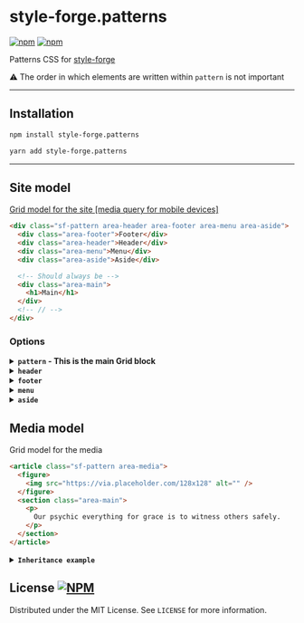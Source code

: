 # style-forge.patterns

[![npm](https://img.shields.io/npm/v/style-forge.patterns)][npm-link]
[![npm](https://img.shields.io/npm/dm/style-forge.patterns)][npm-link]

Patterns CSS for [style-forge](https://www.npmjs.com/package/style-forge)

⚠️ The order in which elements are written within `pattern` is not important

<hr />

## Installation
```bash
npm install style-forge.patterns
```
```bash
yarn add style-forge.patterns
```

<hr />


## Site model

<u>Grid model for the site [media query for mobile devices]</u>

```html
<div class="sf-pattern area-header area-footer area-menu area-aside">
  <div class="area-footer">Footer</div>
  <div class="area-header">Header</div>
  <div class="area-menu">Menu</div>
  <div class="area-aside">Aside</div>

  <!-- Should always be -->
  <div class="area-main">
    <h1>Main</h1>
  </div>
  <!-- // -->
</div>
```

### Options

<details>
  <summary><strong><code>pattern</code> - This is the main Grid block</strong></summary>

  ```html
  <div class="sf-pattern">
    <div class="area-main">
      <h1>Main</h1>
    </div>
  </div>
  ```
</details>

<details>
  <summary><strong><code>header</code></strong></summary>

  ```html
  <div class="sf-pattern area-header">
    <div class="area-main">
      <h1>Main</h1>
    </div>
    <div class="area-header">Header</div>
  </div>
  ```
</details>

<details>
  <summary><strong><code>footer</code></strong></summary>

  ```html
  <div class="sf-pattern area-footer">
    <div class="area-main">
      <h1>Main</h1>
    </div>
    <div class="area-footer">Footer</div>
  </div>
  ```
</details>

<details>
  <summary><strong><code>menu</code></strong></summary>

  ```html
  <div class="sf-pattern area-menu">
    <div class="area-main">
      <h1>Main</h1>
    </div>
    <div class="area-menu">Menu</div>
  </div>
  ```
</details>

<details>
  <summary><strong><code>aside</code></strong></summary>

  ```html
  <div class="sf-pattern area-aside">
    <div class="area-main">
      <h1>Main</h1>
    </div>
    <div class="area-aside">Aside</div>
  </div>
  ```
</details>

## Media model

Grid model for the media

```html
<article class="sf-pattern area-media">
  <figure>
    <img src="https://via.placeholder.com/128x128" alt="" />
  </figure>
  <section class="area-main">
    <p>
      Our psychic everything for grace is to witness others safely.
    </p>
  </section>
</article>
```

<details>
  <summary><strong><code>Inheritance example</code></strong></summary>

```html
<article class="sf-pattern area-media">
  <figure>
    <img src="https://via.placeholder.com/128x128" alt="" />
  </figure>
  <section class="area-main">
    <p>
      Our psychic everything for grace is to witness others safely.
    </p>
    <p>
      Our psychic everything for grace is to witness others safely.
    </p>
    <article class="sf-pattern area-media">
      <figure>
        <img src="https://via.placeholder.com/128x128" alt="" />
      </figure>
      <section class="area-main">
        <p>
          Our psychic everything for grace is to witness others safely.
        </p>
      </section>
    </article>
  </section>
</article>
```
</details>

## License [![NPM](https://img.shields.io/npm/l/style-forge.patterns)](https://github.com/Sarmaged/style-forge.patterns/blob/main/LICENSE)

Distributed under the MIT License. See `LICENSE` for more information.

[npm-link]: https://www.npmjs.com/package/style-forge.patterns
[github-link]: https://github.com/Sarmaged/style-forge.patterns
